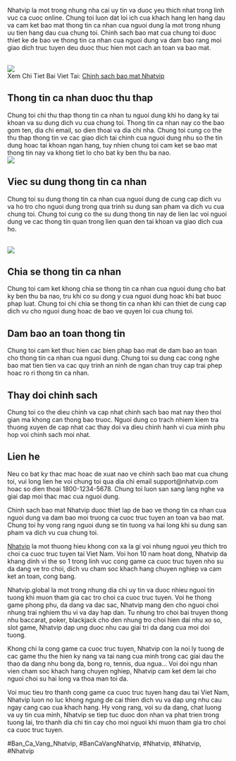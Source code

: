<p>Nhatvip la mot trong nhung nha cai uy tin va duoc yeu thich nhat trong linh vuc ca cuoc online. Chung toi luon dat loi ich cua khach hang len hang dau va cam ket bao mat thong tin ca nhan cua nguoi dung la mot trong nhung uu tien hang dau cua chung toi. Chinh sach bao mat cua chung toi duoc thiet ke de bao ve thong tin ca nhan cua nguoi dung va dam bao rang moi giao dich truc tuyen deu duoc thuc hien mot cach an toan va bao mat.</p><br><img src="https://nhatvip.global/wp-content/uploads/2024/10/chinh-sach-bao-mat.webp"></br>
Xem Chi Tiet Bai Viet Tai: <a href="https://nhatvip.global/chinh-sach-bao-mat/">Chinh sach bao mat Nhatvip</a><h2>Thong tin ca nhan duoc thu thap</h2><p>Chung toi chi thu thap thong tin ca nhan tu nguoi dung khi ho dang ky tai khoan va su dung dich vu cua chung toi. Thong tin ca nhan nay co the bao gom ten, dia chi email, so dien thoai va dia chi nha. Chung toi cung co the thu thap thong tin ve cac giao dich tai chinh cua nguoi dung nhu so the tin dung hoac tai khoan ngan hang, tuy nhien chung toi cam ket se bao mat thong tin nay va khong tiet lo cho bat ky ben thu ba nao.<br><img src="https://nhatvip.global/wp-content/uploads/2024/10/chinh-sach-bao-mat-2.webp"></br><h2>Viec su dung thong tin ca nhan</h2><p>Chung toi su dung thong tin ca nhan cua nguoi dung de cung cap dich vu va ho tro cho nguoi dung trong qua trinh su dung san pham va dich vu cua chung toi. Chung toi cung co the su dung thong tin nay de lien lac voi nguoi dung ve cac thong tin quan trong lien quan den tai khoan va giao dich cua ho.</p><br><img src="https://nhatvip.global/wp-content/uploads/2024/10/chinh-sach-bao-mat-3.webp"></br><h2>Chia se thong tin ca nhan</h2><p>Chung toi cam ket khong chia se thong tin ca nhan cua nguoi dung cho bat ky ben thu ba nao, tru khi co su dong y cua nguoi dung hoac khi bat buoc phap luat. Chung toi chi chia se thong tin ca nhan khi can thiet de cung cap dich vu cho nguoi dung hoac de bao ve quyen loi cua chung toi.<h2>Dam bao an toan thong tin</h2><p>Chung toi cam ket thuc hien cac bien phap bao mat de dam bao an toan cho thong tin ca nhan cua nguoi dung. Chung toi su dung cac cong nghe bao mat tien tien va cac quy trinh an ninh de ngan chan truy cap trai phep hoac ro ri thong tin ca nhan.</p><h2>Thay doi chinh sach</h2><p>Chung toi co the dieu chinh va cap nhat chinh sach bao mat nay theo thoi gian ma khong can thong bao truoc. Nguoi dung co trach nhiem kiem tra thuong xuyen de cap nhat cac thay doi va dieu chinh hanh vi cua minh phu hop voi chinh sach moi nhat.<h2>Lien he</h2><p>Neu co bat ky thac mac hoac de xuat nao ve chinh sach bao mat cua chung toi, vui long lien he voi chung toi qua dia chi email support@nhatvip.com hoac so dien thoai 1800-1234-5678. Chung toi luon san sang lang nghe va giai dap moi thac mac cua nguoi dung.</p><p>Chinh sach bao mat Nhatvip duoc thiet lap de bao ve thong tin ca nhan cua nguoi dung va dam bao moi truong ca cuoc truc tuyen an toan va bao mat. Chung toi hy vong rang nguoi dung se tin tuong va hai long khi su dung san pham va dich vu cua chung toi.</p><p><a href="https://nhatvip.global/">Nhatvip</a> la mot thuong hieu khong con xa la gi voi nhung nguoi yeu thich tro choi ca cuoc truc tuyen tai Viet Nam. Voi hon 10 nam hoat dong, Nhatvip da khang dinh vi the so 1 trong linh vuc cong game ca cuoc truc tuyen nho su da dang ve tro choi, dich vu cham soc khach hang chuyen nghiep va cam ket an toan, cong bang.

Nhatvip.global la mot trong nhung dia chi uy tin va duoc nhieu nguoi tin tuong khi muon tham gia cac tro choi ca cuoc truc tuyen. Voi he thong game phong phu, da dang va dac sac, Nhatvip mang den cho nguoi choi nhung trai nghiem thu vi va day hap dan. Tu nhung tro choi bai truyen thong nhu baccarat, poker, blackjack cho den nhung tro choi hien dai nhu xo so, slot game, Nhatvip dap ung duoc nhu cau giai tri da dang cua moi doi tuong.

Khong chi la cong game ca cuoc truc tuyen, Nhatvip con la noi ly tuong de cac game thu the hien ky nang va tai nang cua minh trong cac giai dau the thao da dang nhu bong da, bong ro, tennis, dua ngua... Voi doi ngu nhan vien cham soc khach hang chuyen nghiep, Nhatvip cam ket dem lai cho nguoi choi su hai long va thoa man toi da.

Voi muc tieu tro thanh cong game ca cuoc truc tuyen hang dau tai Viet Nam, Nhatvip luon no luc khong ngung de cai thien dich vu va dap ung nhu cau ngay cang cao cua khach hang. Hy vong rang, voi su da dang, chat luong va uy tin cua minh, Nhatvip se tiep tuc duoc don nhan va phat trien trong tuong lai, tro thanh dia chi tin cay cho moi nguoi khi muon tham gia tro choi ca cuoc truc tuyen.</p>
#Ban_Ca_Vang_Nhatvip, #BanCaVangNhatvip, #Nhatvip, #Nhatvip, #Nhatvip
